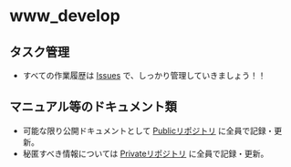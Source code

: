 # www_develop


## タスク管理
* すべての作業履歴は [Issues](https://github.com/japancartographersassociation/www_develop/issues) で、しっかり管理していきましょう！！

## マニュアル等のドキュメント類
 * 可能な限り公開ドキュメントとして [Publicリポジトリ](https://github.com/japancartographersassociation/README) に全員で記録・更新。
 * 秘匿すべき情報については [Privateリポジトリ](https://github.com/japancartographersassociation/readme4private) に全員で記録・更新。
